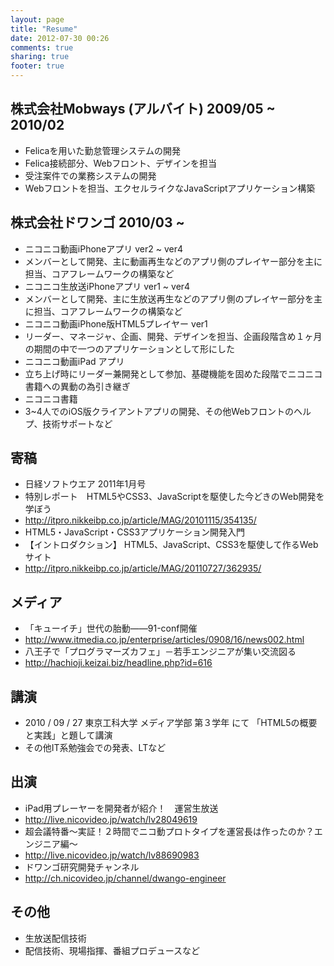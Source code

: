 ```yaml
---
layout: page
title: "Resume"
date: 2012-07-30 00:26
comments: true
sharing: true
footer: true
---
```


## 株式会社Mobways (アルバイト) 2009/05 ~ 2010/02
* Felicaを用いた勤怠管理システムの開発
 * Felica接続部分、Webフロント、デザインを担当
* 受注案件での業務システムの開発
 * Webフロントを担当、エクセルライクなJavaScriptアプリケーション構築

## 株式会社ドワンゴ 2010/03 ~
* ニコニコ動画iPhoneアプリ ver2 ~ ver4
 * メンバーとして開発、主に動画再生などのアプリ側のプレイヤー部分を主に担当、コアフレームワークの構築など
* ニコニコ生放送iPhoneアプリ ver1 ~ ver4
 * メンバーとして開発、主に生放送再生などのアプリ側のプレイヤー部分を主に担当、コアフレームワークの構築など
* ニコニコ動画iPhone版HTML5プレイヤー ver1
 * リーダー、マネージャ、企画、開発、デザインを担当、企画段階含め１ヶ月の期間の中で一つのアプリケーションとして形にした
* ニコニコ動画iPad アプリ 
 * 立ち上げ時にリーダー兼開発として参加、基礎機能を固めた段階でニコニコ書籍への異動の為引き継ぎ
* ニコニコ書籍
 * 3~4人でのiOS版クライアントアプリの開発、その他Webフロントのヘルプ、技術サポートなど

## 寄稿
* 日経ソフトウエア 2011年1月号 
 * 特別レポート　HTML5やCSS3、JavaScriptを駆使した今どきのWeb開発を学ぼう
  * http://itpro.nikkeibp.co.jp/article/MAG/20101115/354135/
* HTML5・JavaScript・CSS3アプリケーション開発入門
 * 【イントロダクション】 HTML5、JavaScript、CSS3を駆使して作るWebサイト
  * http://itpro.nikkeibp.co.jp/article/MAG/20110727/362935/

## メディア
* 「キューイチ」世代の胎動――91-conf開催
 * http://www.itmedia.co.jp/enterprise/articles/0908/16/news002.html
* 八王子で「プログラマーズカフェ」－若手エンジニアが集い交流図る
 * http://hachioji.keizai.biz/headline.php?id=616

## 講演
* 2010 / 09 / 27 東京工科大学 メディア学部 第３学年 にて 「HTML5の概要と実践」と題して講演
* その他IT系勉強会での発表、LTなど

## 出演
* iPad用プレーヤーを開発者が紹介！　運営生放送
 * http://live.nicovideo.jp/watch/lv28049619
* 超会議特番～実証！２時間でニコ動プロトタイプを運営長は作ったのか？エンジニア編～
 * http://live.nicovideo.jp/watch/lv88690983
* ドワンゴ研究開発チャンネル
 * http://ch.nicovideo.jp/channel/dwango-engineer

## その他
* 生放送配信技術
 * 配信技術、現場指揮、番組プロデュースなど

